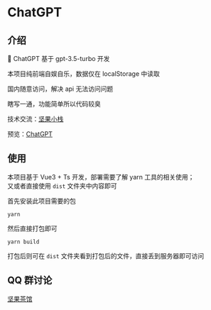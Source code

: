 # ChatGPT

## 介绍

🤪 ChatGPT 基于 gpt-3.5-turbo 开发

本项目纯前端自娱自乐，数据仅在 localStorage 中读取

国内随意访问，解决 api 无法访问问题

瞎写一通，功能简单所以代码较臭

技术交流：[坚果小栈](https://jq.qq.com/?_wv=1027&k=Mh7ah6Dd)

预览：[ChatGPT](https://chatgpt.n0ts.cn/)



## 使用

本项目基于 Vue3 + Ts 开发，部署需要了解 yarn 工具的相关使用；  
又或者直接使用 `dist` 文件夹中内容即可

首先安装此项目需要的包

```shell
yarn
```

然后直接打包即可

```shell
yarn build
```

打包后则可在 `dist` 文件夹看到打包后的文件，直接丢到服务器即可访问



## QQ 群讨论

[坚果茶馆](https://jq.qq.com/?_wv=1027&k=Mh7ah6Dd)